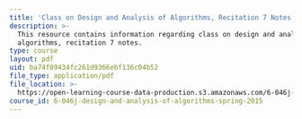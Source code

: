 ```yaml
---
title: 'Class on Design and Analysis of Algorithms, Recitation 7 Notes'
description: >-
  This resource contains information regarding class on design and analysis of
  algorithms, recitation 7 notes.
type: course
layout: pdf
uid: ba74f89434fc261d9366ebf136c04b52
file_type: application/pdf
file_location: >-
  https://open-learning-course-data-production.s3.amazonaws.com/6-046j-design-and-analysis-of-algorithms-spring-2015/ba74f89434fc261d9366ebf136c04b52_MIT6_046JS15_Recitation7.pdf
course_id: 6-046j-design-and-analysis-of-algorithms-spring-2015
---
```

